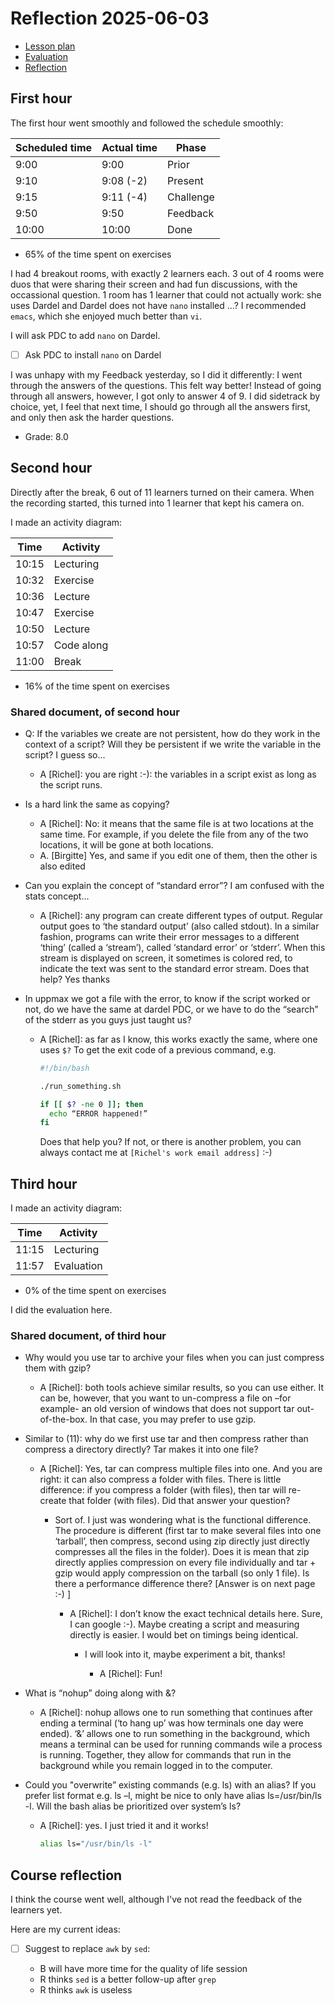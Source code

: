 # Reflection 2025-06-03

- [Lesson plan](../../lesson_plans/20250603/README.md)
- [Evaluation](../../evaluations/20250602/README.md)
- [Reflection](../../reflections/20250603/README.md)

## First hour

The first hour went smoothly and followed the schedule
smoothly:

Scheduled time|Actual time|Phase
--------------|-----------|---------
9:00          |9:00       |Prior
9:10          |9:08 (-2)  |Present
9:15          |9:11 (-4)  |Challenge
9:50          |9:50       |Feedback
10:00         |10:00      |Done

- 65% of the time spent on exercises

I had 4 breakout rooms, with exactly 2 learners each.
3 out of 4 rooms were duos that were sharing
their screen and had fun discussions, with the
occassional question. 1 room has 1 learner that could not
actually work: she uses Dardel and Dardel does not have `nano` installed ...?
I recommended `emacs`, which she enjoyed much better than `vi`.

I will ask PDC to add `nano` on Dardel.

- [ ] Ask PDC to install `nano` on Dardel

I was unhapy with my Feedback yesterday,
so I did it differently: I went through
the answers of the questions. This felt way
better! Instead of going through all answers,
however, I got only to answer 4 of 9.
I did sidetrack by choice, yet, I feel that next time,
I should go through all the answers first, and only then ask
the harder questions.

- Grade: 8.0

## Second hour

Directly after the break, 6 out of 11
learners turned on their camera.
When the recording started, this turned into 1
learner that kept his camera on.

I made an activity diagram:

Time |Activity
-----|---------
10:15|Lecturing
10:32|Exercise
10:36|Lecture
10:47|Exercise
10:50|Lecture
10:57|Code along
11:00|Break

- 16% of the time spent on exercises

### Shared document, of second hour

- Q: If the variables we create are not persistent,
  how do they work in the context of a script? Will they be persistent if we
  write the variable in the script? I guess so...
    - A [Richel]: you are right :-): the variables in a script exist as long
      as the script runs.
- Is a hard link the same as copying?

    - A [Richel]: No: it means that the same file is at two locations at the
      same time. For example, if you delete the file from any of the two
      locations, it will be gone at both locations.
    - A. [Birgitte] Yes, and same if you edit one of them,
      then the other is also edited

- Can you explain the concept of “standard error”? I am confused with the
  stats concept...

    - A [Richel]: any program can create different types of output.
      Regular output goes to ‘the standard output’ (also called stdout).
      In a similar fashion, programs can write their error messages
      to a different ‘thing’ (called a ‘stream’), called ‘standard error’
      or ‘stderr’. When this stream is displayed on screen, it sometimes is
      colored red, to indicate the text was sent to the standard error stream.
      Does that help? Yes thanks

- In uppmax we got a file with the error, to know if the script worked or not,
  do we have the same at dardel PDC, or we have to do the “search” of the
  stderr as you guys just taught us?

    - A [Richel]: as far as I know, this works exactly the same, where one
      uses `$?` To get the exit code of a previous command, e.g.

      ```bash
      #!/bin/bash

      ./run_something.sh

      if [[ $? -ne 0 ]]; then
        echo “ERROR happened!”
      fi
      ```

      Does that help you? If not, or there is another problem,
      you can always contact me at `[Richel's work email address]` :-)

## Third hour

I made an activity diagram:

Time |Activity
-----|---------
11:15|Lecturing
11:57|Evaluation

- 0% of the time spent on exercises

I did the evaluation here.

### Shared document, of third hour

- Why would you use tar to archive your files when you can just compress them
  with gzip?

    - A [Richel]: both tools achieve similar results, so you can use either.
      It can be, however, that you want to un-compress a file on –for
      example- an old version of windows that does not support tar
      out-of-the-box. In that case, you may prefer to use gzip.

- Similar to (11): why do we first use tar and then compress rather than
  compress a directory directly? Tar makes it into one file?

    - A [Richel]: Yes, tar can compress multiple files into one.
      And you are right: it can also compress a folder with files.
      There is little difference: if you compress a folder (with files),
      then tar will re-create that folder (with files).
      Did that answer your question?

        - Sort of. I just was wondering what is the functional difference.
          The procedure is different (first tar to make several files into
          one ‘tarball’, then compress, second using zip directly just
          directly compresses all the files in the folder). Does it is mean
          that zip directly applies compression on every file individually
          and tar + gzip would apply compression on the tarball (so only 1
          file). Is there a performance difference there?
          [Answer is on next page :-) ]

            - A [Richel]: I don’t know the exact technical details here.
              Sure, I can google :-). Maybe creating a script and measuring
              directly is easier. I would bet on timings being identical.

                - I will look into it, maybe experiment a bit, thanks!

                    - A [Richel]: Fun!

- What is “nohup” doing along with &?

    - A [Richel]: nohup allows one to run something that continues after
      ending a terminal (‘to hang up’ was how terminals one day were ended).
      ‘&’ allows one to run something in the background, which means a
      terminal can be used for running commands wile a process is running.
      Together, they allow for commands that run in the background while you
      remain logged in to the computer.

- Could you "overwrite” existing commands (e.g. ls) with an alias? If you
  prefer list format e.g. ls –l, might be nice to only have
  alias ls=/usr/bin/ls -l. Will the bash alias be prioritized over system’s ls?

    - A [Richel]: yes. I just tried it and it works!

      ```bash
      alias ls="/usr/bin/ls -l"
      ```

## Course reflection

I think the course went well,
although I've not read the feedback of the learners yet.

Here are my current ideas:

- [ ] Suggest to replace `awk` by `sed`:

    - B will have more time for the quality of life session
    - R thinks `sed` is a better follow-up after `grep`
    - R thinks `awk` is useless

